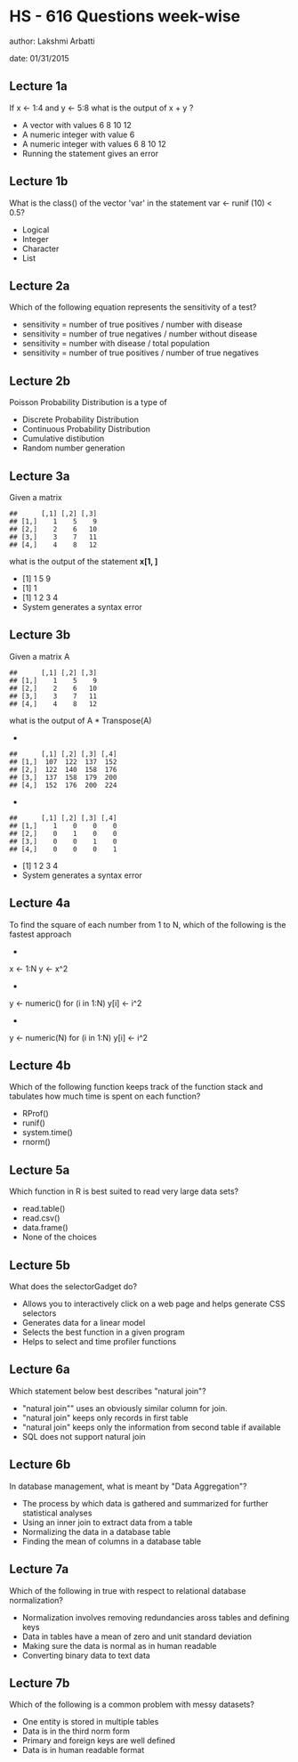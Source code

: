 HS - 616 Questions week-wise
================================================================
author: Lakshmi Arbatti

date: 01/31/2015



## Lecture 1a  

If x <- 1:4 and y <- 5:8 what is the output of x + y ?

* A vector with values 6 8 10 12
* A numeric integer with value 6
* A numeric integer with values 6 8 10 12
* Running the statement gives an error

## Lecture 1b  

What is the class() of the vector 'var' in the statement var <- runif (10) < 0.5?

* Logical
* Integer
* Character
* List

## Lecture 2a  

Which of the following equation represents the sensitivity of a test?

* sensitivity = number of true positives / number with disease
* sensitivity = number of true negatives / number without disease
* sensitivity = number with disease / total population
* sensitivity = number of true positives / number of true negatives

## Lecture 2b  

Poisson Probability Distribution is a type of 

* Discrete Probability Distribution
* Continuous Probability Distribution
* Cumulative distibution
* Random number generation

## Lecture 3a  

Given a matrix

```
##      [,1] [,2] [,3]
## [1,]    1    5    9
## [2,]    2    6   10
## [3,]    3    7   11
## [4,]    4    8   12
```
what is the output of the statement __x[1, ]__

* [1] 1 5 9
* [1] 1
* [1] 1 2 3 4
* System generates a syntax error

## Lecture 3b   

Given a matrix A

```
##      [,1] [,2] [,3]
## [1,]    1    5    9
## [2,]    2    6   10
## [3,]    3    7   11
## [4,]    4    8   12
```
what is the output of A * Transpose(A)

*

```
##      [,1] [,2] [,3] [,4]
## [1,]  107  122  137  152
## [2,]  122  140  158  176
## [3,]  137  158  179  200
## [4,]  152  176  200  224
```

*

```
##      [,1] [,2] [,3] [,4]
## [1,]    1    0    0    0
## [2,]    0    1    0    0
## [3,]    0    0    1    0
## [4,]    0    0    0    1
```

* [1] 1 2 3 4
* System generates a syntax error

## Lecture 4a  

To find the square of each number from 1 to N, which of the following is the fastest approach

*
x <- 1:N
y <- x^2
  
*
y <- numeric()
for (i in 1:N) y[i] <- i^2

*
y <- numeric(N)
for (i in 1:N) y[i] <- i^2

## Lecture 4b  

Which of the following function keeps track of the function stack and tabulates how much time is spent on each function?

* RProf()
* runif()
* system.time()
* rnorm()

## Lecture 5a  

Which function in R is best suited to read very large data sets?

* read.table()
* read.csv()
* data.frame()
* None of the choices

## Lecture 5b  

What does the selectorGadget do?

* Allows you to interactively click on a web page and helps generate CSS selectors
* Generates data for a linear model
* Selects the best function in a given program
* Helps to select and time profiler functions

## Lecture 6a

Which statement below best describes "natural join"?

* "natural join"" uses an obviously similar column for join.
* "natural join" keeps only records in first table
* "natural join" keeps only the information from second table if available
* SQL does not support natural join

## Lecture 6b

In database management, what is meant by "Data Aggregation"?

* The process by which data is gathered and summarized for further statistical analyses
* Using an inner join to extract data from a table
* Normalizing the data in a database table
* Finding the mean of columns in a database table

## Lecture 7a 

Which of the following in true with respect to relational database normalization?

* Normalization involves removing redundancies aross tables and defining keys
* Data in tables have a mean of zero and unit standard deviation
* Making sure the data is normal as in human readable
* Converting binary data to text data

## Lecture 7b

Which of the following is a common problem with messy datasets?

* One entity is stored in multiple tables
* Data is in the third norm form
* Primary and foreign keys are well defined
* Data is in human readable format





